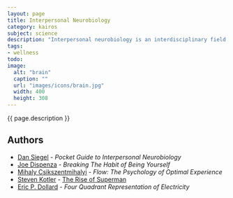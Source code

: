 ```yaml
---
layout: page
title: Interpersonal Neurobiology
category: kairos
subject: science
description: "Interpersonal neurobiology is an interdisciplinary field which bringing together learning from anthropology, biology, linguistics, mathematics, physics, psychology, sociology, et. al. to understand the human mind - and what it needs for optimal health."
tags:
- wellness
todo:
image:
  alt: "brain"
  caption: ""
  url: "images/icons/brain.jpg"
  width: 400
  height: 308
---
```


{{ page.description }}

Authors
-------
- [Dan Siegel](http://www.drdansiegel.com/) - _Pocket Guide to Interpersonal Neurobiology_
- [Joe Dispenza](https://mobile.twitter.com/DrJoeDispenza) - _Breaking The Habit of Being Yourself_
- [Mihaly Csikszentmihalyi](https://amazon.com/e/e/B000AQ1KVM/) - _Flow: The Psychology of Optimal Experience_
- [Steven Kotler](https://mobile.twitter.com/steven_kotler) - [The Rise of Superman](http://riseofsuperman.com/)
- [Eric P. Dollard](http://ericpdollard.com/) - _Four Quadrant Representation of Electricity_
